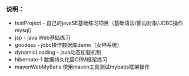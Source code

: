 ### 说明：
* testProject - 自己的javaSE基础练习项目（基础语法/面向对象/JDBC操作mysql）
* jsp - java Web基础练习
* goodess - jdbc操作数据库demo（女神系统）
* dynamicLoading - java动态加载机制
* hibernate-1 数据持久化层ORM框架练习
* mavenWebMyBatis 使用maven工具测试mybatis框架操作
